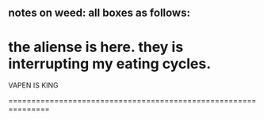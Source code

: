notes on weed:
all boxes as follows:
----------------------------------------------------------
the aliense is here.  they is interrupting my eating cycles.
===========================================================









VAPEN IS KING













===============================================================
